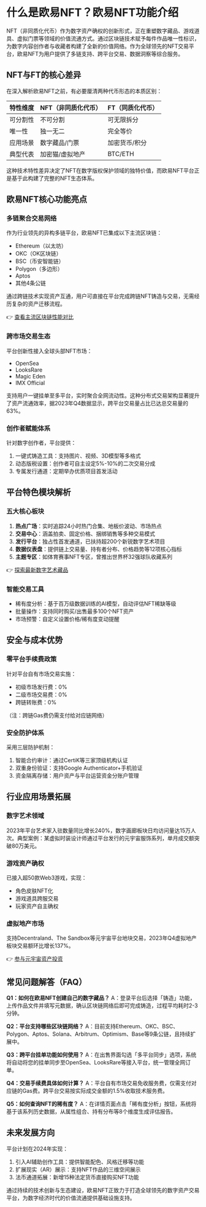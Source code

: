 # 什么是欧易NFT？欧易NFT功能介绍

NFT（非同质化代币）作为数字资产确权的创新形式，正在重塑数字藏品、游戏道具、虚拟门票等领域的价值流通方式。通过区块链技术赋予每件作品唯一性标识，为数字内容创作者与收藏者构建了全新的价值网络。作为全球领先的NFT交易平台，欧易NFT为用户提供了多链支持、跨平台交易、数据洞察等综合服务。

## NFT与FT的核心差异
在深入解析欧易NFT之前，有必要厘清两种代币形态的本质区别：

| 特性维度 | NFT（非同质化代币） | FT（同质化代币） |
|---------|---------------------|------------------|
| 可分割性 | 不可分割            | 可无限拆分       |
| 唯一性   | 独一无二            | 完全等价         |
| 应用场景 | 数字藏品/门票       | 加密货币/积分    |
| 典型代表 | 加密猫/虚拟地产     | BTC/ETH          |

这种技术特性差异决定了NFT在数字版权保护领域的独特价值，而欧易NFT平台正是基于此构建了完整的NFT生态体系。

## 欧易NFT核心功能亮点
### 多链聚合交易网络
作为行业领先的异构多链平台，欧易NFT已集成以下主流区块链：
- Ethereum（以太坊）
- OKC（OK区块链）
- BSC（币安智能链）
- Polygon（多边形）
- Aptos
- 其他4条公链

通过跨链技术实现资产互通，用户可直接在平台完成跨链NFT铸造与交易，无需经历复杂的资产迁移流程。

👉 [查看主流区块链性能对比](https://bit.ly/okx_welcome)

### 跨市场交易生态
平台创新性接入全球头部NFT市场：
- OpenSea
- LooksRare
- Magic Eden
- IMX Official

支持用户一键挂单至多平台，实时聚合全网流动性。这种分布式交易架构显著提升了资产流通效率，据2023年Q4数据显示，跨平台交易量占比已达总交易量的63%。

### 创作者赋能体系
针对数字创作者，平台提供：
1. 一键式铸造工具：支持图片、视频、3D模型等多格式
2. 动态版税设置：创作者可自主设定5%-10%的二次交易分成
3. 专属发行通道：定期举办优质项目首发活动

## 平台特色模块解析
### 五大核心板块
1. **热点广场**：实时追踪24小时热门合集、地板价波动、市场热点
2. **交易中心**：涵盖拍卖、固定价格、捆绑销售等多种交易模式
3. **发行平台**：独占性首发通道，已扶持超200个新锐数字艺术项目
4. **数据仪表盘**：提供链上交易量、持有者分布、价格趋势等12项核心指标
5. **主题专区**：如体育赛事NFT专区，曾推出世界杯32强球队收藏系列

👉 [探索最新数字艺术藏品](https://bit.ly/okx_welcome)

### 智能交易工具
- 稀有度分析：基于百万级数据训练的AI模型，自动评估NFT稀缺等级
- 批量操作：支持同时购买/出售最多100个NFT资产
- 市场预警：自定义设置价格/稀有度变动提醒

## 安全与成本优势
### 零平台手续费政策
针对平台自有市场交易实施：
- 初级市场发行费：0%
- 二级市场交易费：0%
- 跨链转账费：0%

（注：跨链Gas费仍需支付给对应链网络）

### 安全防护体系
采用三层防护机制：
1. 智能合约审计：通过CertiK等三家顶级机构认证
2. 双重身份验证：支持Google Authenticator+手机验证
3. 资金隔离存储：用户资产与平台运营资金分账户管理

## 行业应用场景拓展
### 数字艺术领域
2023年平台艺术家入驻数量同比增长240%，数字画廊板块日均访问量达15万人次。典型案例：某虚拟时装设计师通过平台发行的元宇宙服饰系列，单月成交额突破80万美元。

### 游戏资产确权
已接入超50款Web3游戏，实现：
- 角色皮肤NFT化
- 游戏道具跨服交易
- 玩家资产自主确权

### 虚拟地产市场
支持Decentraland、The Sandbox等元宇宙平台地块交易，2023年Q4虚拟地产板块交易额环比增长137%。

👉 [参与元宇宙资产投资](https://bit.ly/okx_welcome)

## 常见问题解答（FAQ）
**Q1：如何在欧易NFT创建自己的数字藏品？**
A：登录平台后选择「铸造」功能，上传作品文件并填写元数据，确认区块链网络后即可完成铸造，过程平均耗时2-3分钟。

**Q2：平台支持哪些区块链网络？**
A：目前支持Ethereum、OKC、BSC、Polygon、Aptos、Solana、Arbitrum、Optimism、Base等9条公链，且持续扩展中。

**Q3：跨平台挂单功能如何使用？**
A：在出售界面勾选「多平台同步」选项，系统将自动将您的挂单同步至OpenSea、LooksRare等接入平台，统一管理全网订单。

**Q4：交易手续费具体如何计算？**
A：平台自有市场交易免收服务费，仅需支付对应链的Gas费。跨平台交易按实际成交金额的1.5%收取技术服务费。

**Q5：如何查询NFT的稀有度？**
A：在详情页面点击「稀有度分析」按钮，系统将基于该系列历史数据，从属性组合、持有分布等8个维度生成评估报告。

## 未来发展方向
平台计划在2024年实现：
1. 引入AI辅助创作工具：提供智能配色、风格迁移等功能
2. 扩展现实（AR）展示：支持NFT作品的三维空间展示
3. 法币通道拓展：新增15种法定货币直接购买NFT功能

通过持续的技术创新与生态建设，欧易NFT正致力于打造全球领先的数字资产交易平台，为数字经济时代的价值流通提供基础设施支持。